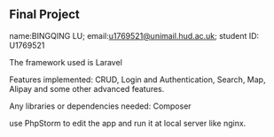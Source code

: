 ## Final Project

name:BINGQING LU; email:u1769521@unimail.hud.ac.uk; student ID: U1769521

The framework used is Laravel

Features implemented:
CRUD, Login and Authentication, Search, Map, Alipay and some other advanced features.

Any libraries or dependencies needed: Composer

use PhpStorm to edit the app and run it at local server like nginx.
